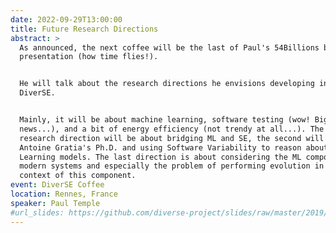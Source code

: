 ```yaml
---
date: 2022-09-29T13:00:00
title: Future Research Directions
abstract: >
  As announced, the next coffee will be the last of Paul's 54Billions bundle
  presentation (how time flies!).


  He will talk about the research directions he envisions developing in
  DiverSE.


  Mainly, it will be about machine learning, software testing (wow! Big
  news...), and a bit of energy efficiency (not trendy at all...). The first
  research direction will be about bridging ML and SE, the second will be about
  Antoine Gratia's Ph.D. and using Software Variability to reason about Deep
  Learning models. The last direction is about considering the ML component in
  modern systems and especially the problem of performing evolution in a DevOps
  context of this component.
event: DiverSE Coffee
location: Rennes, France
speaker: Paul Temple
#url_slides: https://github.com/diverse-project/slides/raw/master/2019/stamp/20190328_stamp_solocal.pptx # It can also be a relative address such as documents/example.pdf
---
```

